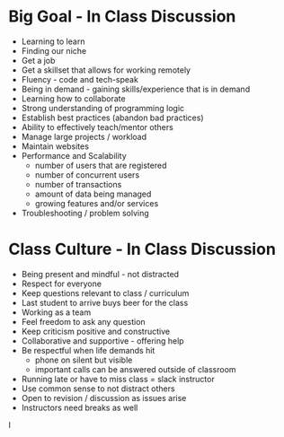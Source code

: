 # Big Goal - In Class Discussion

* Learning to learn
* Finding our niche
* Get a job
* Get a skillset that allows for working remotely
* Fluency - code and tech-speak
* Being in demand - gaining skills/experience that is in demand
* Learning how to collaborate
* Strong understanding of programming logic
* Establish best practices (abandon bad practices)
* Ability to effectively teach/mentor others
* Manage large projects / workload
* Maintain websites
* Performance and Scalability
  - number of users that are registered
  - number of concurrent users
  - number of transactions
  - amount of data being managed
  - growing features and/or services
* Troubleshooting / problem solving


# Class Culture - In Class Discussion

* Being present and mindful - not distracted
* Respect for everyone
* Keep questions relevant to class / curriculum
* Last student to arrive buys beer for the class
* Working as a team
* Feel freedom to ask any question
* Keep criticism positive and constructive
* Collaborative and supportive - offering help
* Be respectful when life demands hit
  - phone on silent but visible
  - important calls can be answered outside of classroom
* Running late or have to miss class = slack instructor
* Use common sense to not distract others
* Open to revision / discussion as issues arise
* Instructors need breaks as well

I